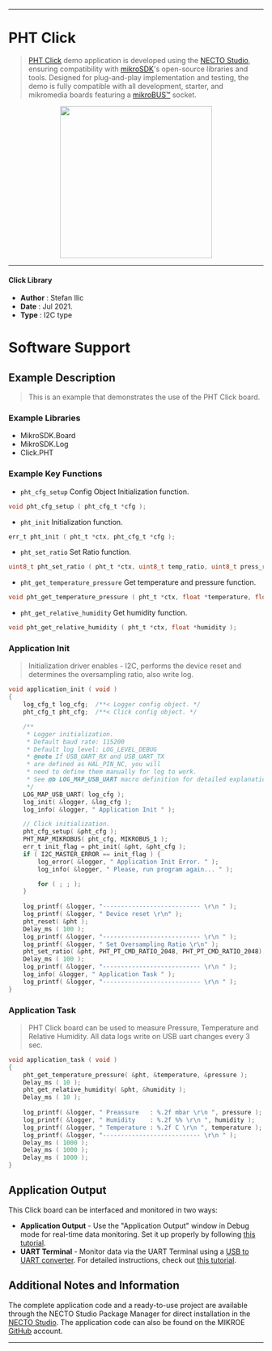 
---
# PHT Click

> [PHT Click](https://www.mikroe.com/?pid_product=MIKROE-4348) demo application is developed using
the [NECTO Studio](https://www.mikroe.com/necto), ensuring compatibility with [mikroSDK](https://www.mikroe.com/mikrosdk)'s
open-source libraries and tools. Designed for plug-and-play implementation and testing, the demo is fully compatible with
all development, starter, and mikromedia boards featuring a [mikroBUS&trade;](https://www.mikroe.com/mikrobus) socket.

<p align="center">
  <img src="https://www.mikroe.com/?pid_product=MIKROE-4348&image=1" height=300px>
</p>

---

#### Click Library

- **Author**        : Stefan Ilic
- **Date**          : Jul 2021.
- **Type**          : I2C type

# Software Support

## Example Description

> This is an example that demonstrates the use of the PHT Click board.

### Example Libraries

- MikroSDK.Board
- MikroSDK.Log
- Click.PHT

### Example Key Functions

- `pht_cfg_setup` Config Object Initialization function.
```c
void pht_cfg_setup ( pht_cfg_t *cfg );
```

- `pht_init` Initialization function.
```c
err_t pht_init ( pht_t *ctx, pht_cfg_t *cfg );
```

- `pht_set_ratio` Set Ratio function.
```c
uint8_t pht_set_ratio ( pht_t *ctx, uint8_t temp_ratio, uint8_t press_ratio );
```

- `pht_get_temperature_pressure` Get temperature and pressure function.
```c
void pht_get_temperature_pressure ( pht_t *ctx, float *temperature, float *pressure );
```

- `pht_get_relative_humidity` Get humidity function.
```c
void pht_get_relative_humidity ( pht_t *ctx, float *humidity );
```

### Application Init

> Initialization driver enables - I2C,  performs the device reset and determines the oversampling ratio,  also write log.

```c
void application_init ( void ) 
{
    log_cfg_t log_cfg;  /**< Logger config object. */
    pht_cfg_t pht_cfg;  /**< Click config object. */

    /** 
     * Logger initialization.
     * Default baud rate: 115200
     * Default log level: LOG_LEVEL_DEBUG
     * @note If USB_UART_RX and USB_UART_TX 
     * are defined as HAL_PIN_NC, you will 
     * need to define them manually for log to work. 
     * See @b LOG_MAP_USB_UART macro definition for detailed explanation.
     */
    LOG_MAP_USB_UART( log_cfg );
    log_init( &logger, &log_cfg );
    log_info( &logger, " Application Init " );

    // Click initialization.
    pht_cfg_setup( &pht_cfg );
    PHT_MAP_MIKROBUS( pht_cfg, MIKROBUS_1 );
    err_t init_flag = pht_init( &pht, &pht_cfg );
    if ( I2C_MASTER_ERROR == init_flag ) {
        log_error( &logger, " Application Init Error. " );
        log_info( &logger, " Please, run program again... " );

        for ( ; ; );
    }
    
    log_printf( &logger, "--------------------------- \r\n " );
    log_printf( &logger, " Device reset \r\n" );
    pht_reset( &pht );
    Delay_ms ( 100 );
    log_printf( &logger, "--------------------------- \r\n " );
    log_printf( &logger, " Set Oversampling Ratio \r\n" );
    pht_set_ratio( &pht, PHT_PT_CMD_RATIO_2048, PHT_PT_CMD_RATIO_2048);
    Delay_ms ( 100 );
    log_printf( &logger, "--------------------------- \r\n " );
    log_info( &logger, " Application Task " );
    log_printf( &logger, "--------------------------- \r\n " );
}
```

### Application Task

> PHT Click board can be used to measure Pressure, Temperature  and Relative Humidity. All data logs write on USB uart changes every 3 sec.

```c
void application_task ( void ) 
{
    pht_get_temperature_pressure( &pht, &temperature, &pressure );
    Delay_ms ( 10 );
    pht_get_relative_humidity( &pht, &humidity );
    Delay_ms ( 10 );
    
    log_printf( &logger, " Preassure   : %.2f mbar \r\n ", pressure );
    log_printf( &logger, " Humidity    : %.2f %% \r\n ", humidity );
    log_printf( &logger, " Temperature : %.2f C \r\n ", temperature );
    log_printf( &logger, "--------------------------- \r\n " );
    Delay_ms ( 1000 );
    Delay_ms ( 1000 );
    Delay_ms ( 1000 );
}
```


## Application Output

This Click board can be interfaced and monitored in two ways:
- **Application Output** - Use the "Application Output" window in Debug mode for real-time data monitoring.
Set it up properly by following [this tutorial](https://www.youtube.com/watch?v=ta5yyk1Woy4).
- **UART Terminal** - Monitor data via the UART Terminal using
a [USB to UART converter](https://www.mikroe.com/click/interface/usb?interface*=uart,uart). For detailed instructions,
check out [this tutorial](https://help.mikroe.com/necto/v2/Getting%20Started/Tools/UARTTerminalTool).

## Additional Notes and Information

The complete application code and a ready-to-use project are available through the NECTO Studio Package Manager for 
direct installation in the [NECTO Studio](https://www.mikroe.com/necto). The application code can also be found on
the MIKROE [GitHub](https://github.com/MikroElektronika/mikrosdk_click_v2) account.

---

